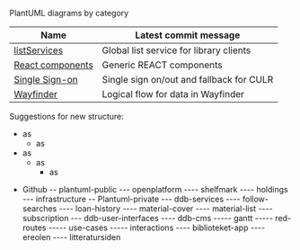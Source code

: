 PlantUML diagrams by category



Name	| Latest commit message
---|---
[listServices](listServices)	| Global list service for library clients
[React components](react)		| Generic REACT components
[Single Sign-on](sso)			| Single sign on/out and fallback for CULR
[Wayfinder](wayfinder)			| Logical flow for data in Wayfinder

Suggestions for new structure:

* as
  * as
* as
  * as
    * as

- Github
-- plantuml-public
--- openplatform
---- shelfmark
---- holdings
--- infrastructure
-- Plantuml-private
--- ddb-services
---- follow-searches
---- loan-history
---- material-cover
---- material-list
---- subscription
--- ddb-user-interfaces
---- ddb-cms
----- gantt
----- red-routes
----- use-cases
----- interactions
---- biblioteket-app
---- ereolen
---- litteratursiden
